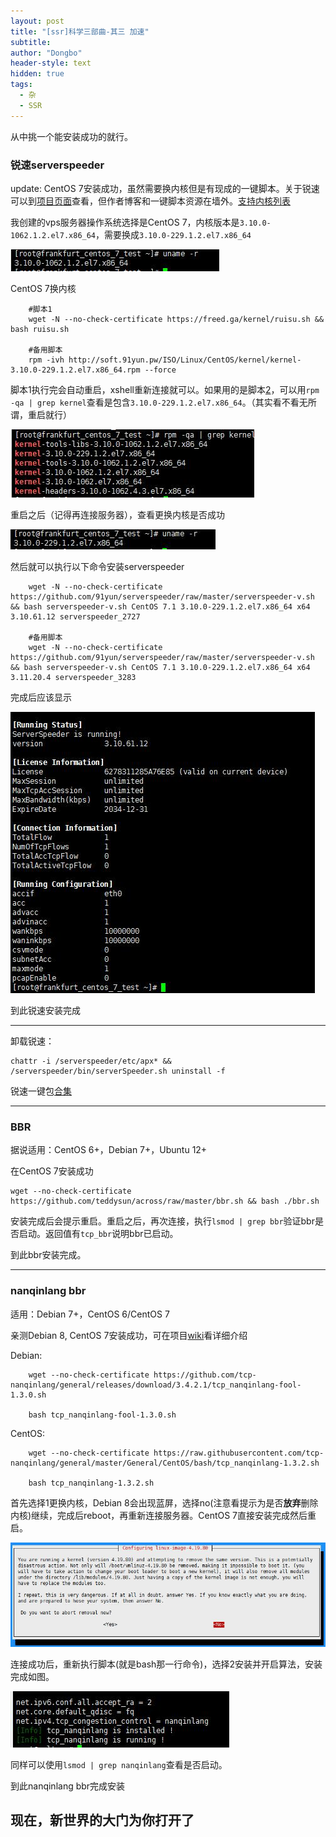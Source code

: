 ```yaml
---
layout: post
title: "[ssr]科学三部曲-其三 加速"
subtitle: 
author: "Dongbo"
header-style: text
hidden: true
tags:
  - 杂
  - SSR
---
```


从中挑一个能安装成功的就行。

### 锐速serverspeeder

update: CentOS 7安装成功，虽然需要换内核但是有现成的一键脚本。关于锐速可以到[项目页面][3]查看，但作者博客和一键脚本资源在墙外。[支持内核列表](https://www.91yun.co/serverspeeder91yun)

我创建的vps服务器操作系统选择是CentOS 7，内核版本是`3.10.0-1062.1.2.el7.x86_64`，需要换成`3.10.0-229.1.2.el7.x86_64`

![centOS-7-kernel](/img/in-post/post-ssr/vultr-centOS-7-kernel.jpg)

CentOS 7换内核
        
        #脚本1
        wget -N --no-check-certificate https://freed.ga/kernel/ruisu.sh && bash ruisu.sh

        #备用脚本
        rpm -ivh http://soft.91yun.pw/ISO/Linux/CentOS/kernel/kernel-3.10.0-229.1.2.el7.x86_64.rpm --force

脚本1执行完会自动重启，xshell重新连接就可以。如果用的是脚本[2](https://www.91yun.co/archives/795)，可以用`rpm -qa | grep kernel`查看是包含`3.10.0-229.1.2.el7.x86_64`。（其实看不看无所谓，重启就行）

![change-kernel-cmd2](/img/in-post/post-ssr/centOS7-cmd2-kernel.jpg)

重启之后（记得再连接服务器），查看更换内核是否成功

![change-kernel-success](/img/in-post/post-ssr/vultr-centOS-7-new-kernel.jpg)

然后就可以执行以下命令安装serverspeeder

        wget -N --no-check-certificate https://github.com/91yun/serverspeeder/raw/master/serverspeeder-v.sh && bash serverspeeder-v.sh CentOS 7.1 3.10.0-229.1.2.el7.x86_64 x64 3.10.61.12 serverspeeder_2727

        #备用脚本
        wget -N --no-check-certificate https://github.com/91yun/serverspeeder/raw/master/serverspeeder-v.sh && bash serverspeeder-v.sh CentOS 7.1 3.10.0-229.1.2.el7.x86_64 x64 3.11.20.4 serverspeeder_3283

完成后应该显示

![serverspeeder-success](/img/in-post/post-ssr/serverspeeder-success.jpg)

到此锐速安装完成

--------

卸载锐速：
    
    chattr -i /serverspeeder/etc/apx* && /serverspeeder/bin/serverSpeeder.sh uninstall -f

锐速一键包[合集](https://www.91yun.co/serverspeeder91yun)

-------------------

### BBR

据说适用：CentOS 6+，Debian 7+，Ubuntu 12+

在CentOS 7安装成功

    wget --no-check-certificate https://github.com/teddysun/across/raw/master/bbr.sh && bash ./bbr.sh

安装完成后会提示重启。重启之后，再次连接，执行`lsmod | grep bbr`验证bbr是否启动。返回值有`tcp_bbr`说明bbr已启动。

到此bbr安装完成。

-------------------

### nanqinlang bbr

适用：Debian 7+，CentOS 6/CentOS 7

亲测Debian 8, CentOS 7安装成功，可在项目[wiki](https://github.com/tcp-nanqinlang/wiki/wiki/general)看详细介绍

Debian:

        wget --no-check-certificate https://github.com/tcp-nanqinlang/general/releases/download/3.4.2.1/tcp_nanqinlang-fool-1.3.0.sh

        bash tcp_nanqinlang-fool-1.3.0.sh

CentOS:

        wget --no-check-certificate https://raw.githubusercontent.com/tcp-nanqinlang/general/master/General/CentOS/bash/tcp_nanqinlang-1.3.2.sh

        bash tcp_nanqinlang-1.3.2.sh


首先选择1更换内核，Debian 8会出现蓝屏，选择no(注意看提示为是否**放弃**删除内核)继续，完成后reboot，再重新连接服务器。CentOS 7直接安装完成然后重启。

![nanqinlang-bbr](/img/in-post/post-ssr/nanqinlang-bbr.jpg)

连接成功后，重新执行脚本(就是bash那一行命令)，选择2安装并开启算法，安装完成如图。

![nanqinlang-bbr-success](/img/in-post/post-ssr/nanqinlang-bbr-success.jpg)

同样可以使用`lsmod | grep nanqinlang`查看是否启动。

到此nanqinlang bbr完成安装


## 现在，新世界的大门为你打开了



[3]: https://github.com/91yun/serverspeeder/